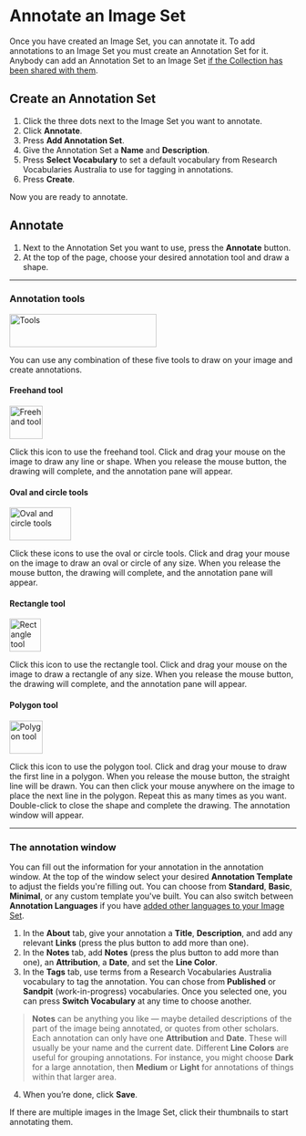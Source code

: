 # Annotate an Image Set

Once you have created an Image Set, you can annotate it. To add annotations to an Image Set you must create an Annotation Set for it. Anybody can add an Annotation Set to an Image Set [if the Collection has been shared with them](https://systemik-solutions.github.io/image_annotation_site/2.%20Share%20a%20Collection/Share%20a%20Collection.html).

## Create an Annotation Set

1.	Click the three dots next to the Image Set you want to annotate.
2.	Click **Annotate**.
3.	Press **Add Annotation Set**.
4.	Give the Annotation Set a **Name** and **Description**.
5.	Press **Select Vocabulary** to set a default vocabulary from Research Vocabularies Australia to use for tagging in annotations.
6.	Press **Create**.

Now you are ready to annotate.

## Annotate

1.	Next to the Annotation Set you want to use, press the **Annotate** button.
2.	At the top of the page, choose your desired annotation tool and draw a shape.

***
### Annotation tools

<img width="258" height="58" alt="Tools" src="https://github.com/user-attachments/assets/024def09-d1fe-4d5c-ac76-f49d88af50c8" />

You can use any combination of these five tools to draw on your image and create annotations.

#### Freehand tool

<img width="58" height="58" alt="Freehand tool" src="https://github.com/user-attachments/assets/b6a4012e-6661-4a01-be9e-8faad052e7a6" />

Click this icon to use the freehand tool. Click and drag your mouse on the image to draw any line or shape. When you release the mouse button, the drawing will complete, and the annotation pane will appear.

#### Oval and circle tools
  
<img width="108" height="58" alt="Oval and circle tools" src="https://github.com/user-attachments/assets/15ef8ed4-8502-450b-9723-1f9f3dd37f5d" />

Click these icons to use the oval or circle tools. Click and drag your mouse on the image to draw an oval or circle of any size. When you release the mouse button, the drawing will complete, and the annotation pane will appear.

#### Rectangle tool

<img width="55" height="58" alt="Rectangle tool" src="https://github.com/user-attachments/assets/4883cbd9-b8a3-4275-8510-47d822e078a2" />

Click this icon to use the rectangle tool. Click and drag your mouse on the image to draw a rectangle of any size. When you release the mouse button, the drawing will complete, and the annotation pane will appear.

#### Polygon tool

<img width="58" height="58" alt="Polygon tool" src="https://github.com/user-attachments/assets/d3289d76-aefc-4c50-ad61-4fa7fbcccd93" />

Click this icon to use the polygon tool. Click and drag your mouse to draw the first line in a polygon. When you release the mouse button, the straight line will be drawn. You can then click your mouse anywhere on the image to place the next line in the polygon. Repeat this as many times as you want. Double-click to close the shape and complete the drawing. The annotation window will appear.
***
### The annotation window

You can fill out the information for your annotation in the annotation window. At the top of the window select your desired **Annotation Template** to adjust the fields you're filling out. You can choose from **Standard**, **Basic**, **Minimal**, or any custom template you've built. You can also switch between **Annotation Languages** if you have [added other languages to your Image Set](https://systemik-solutions.github.io/Glycerine_Guide/3.%20Create%20an%20Image%20Set/Create%20an%20Image%20Set.html#manually-create-an-image-set).

1.	In the **About** tab, give your annotation a **Title**, **Description**, and add any relevant **Links** (press the plus button to add more than one).
2.	In the **Notes** tab, add **Notes** (press the plus button to add more than one), an **Attribution**, a **Date**, and set the **Line Color**.
3.	In the **Tags** tab, use terms from a Research Vocabularies Australia vocabulary to tag the annotation. You can chose from **Published** or **Sandpit** (work-in-progress) vocabularies. Once you selected one, you can press **Switch Vocabulary** at any time to choose another.

> **Notes** can be anything you like — maybe detailed descriptions of the part of the image being annotated, or quotes from other scholars.
Each annotation can only have one **Attribution** and **Date**. These will usually be your name and the current date.
Different **Line Colors** are useful for grouping annotations. For instance, you might choose **Dark** for a large annotation, then **Medium** or **Light** for annotations of things within that larger area.

4.	When you’re done, click **Save**.

If there are multiple images in the Image Set, click their thumbnails to start annotating them.
